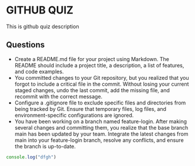 # GITHUB QUIZ 
 This is github quiz description 
## Questions 

   - Create a README.md file for your project using Markdown. The README should include a project title, a description, a list of features, and code examples.
   - You committed changes to your Git repository, but you realized that you forgot to include a critical file in the commit. Without losing your current staged changes, undo the last commit, add the missing file, and recommit with the correct message.
   - Configure a .gitignore file to exclude specific files and directories from being tracked by Git. Ensure that temporary files, log files, and environment-specific configurations are ignored.
   - You have been working on a branch named feature-login. After making several changes and committing them, you realize that the base branch main has been updated by your team. Integrate the latest changes from main into your feature-login branch, resolve any conflicts, and ensure the branch is up-to-date.

```javascript
console.log("dfgh")
```

